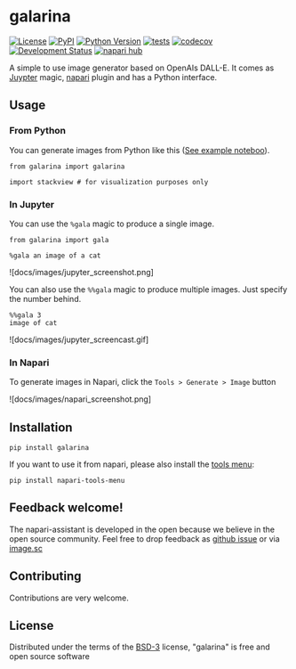 # galarina
[![License](https://img.shields.io/pypi/l/galarina.svg?color=green)](https://github.com/haesleinhuepf/galarina/raw/master/LICENSE)
[![PyPI](https://img.shields.io/pypi/v/galarina.svg?color=green)](https://pypi.org/project/galarina)
[![Python Version](https://img.shields.io/pypi/pyversions/galarina.svg?color=green)](https://python.org)
[![tests](https://github.com/haesleinhuepf/galarina/workflows/tests/badge.svg)](https://github.com/haesleinhuepf/galarina/actions)
[![codecov](https://codecov.io/gh/haesleinhuepf/galarina/branch/master/graph/badge.svg)](https://codecov.io/gh/haesleinhuepf/galarina)
[![Development Status](https://img.shields.io/pypi/status/galarina.svg)](https://en.wikipedia.org/wiki/Software_release_life_cycle#Alpha)
[![napari hub](https://img.shields.io/endpoint?url=https://api.napari-hub.org/shields/galarina)](https://napari-hub.org/plugins/galarina)

A simple to use image generator based on OpenAIs DALL-E. It comes as [Juypter](https://jupyter.org/) magic, [napari](https://napari.org/) plugin and has a Python interface.

## Usage

### From Python

You can generate images from Python like this ([See example noteboo](demo/demo_galarina.ipynb)).

```
from galarina import galarina

import stackview # for visualization purposes only
```

### In Jupyter

You can use the `%gala` magic to produce a single image.

```
from galarina import gala
```

```
%gala an image of a cat
```

![docs/images/jupyter_screenshot.png]

You can also use the `%%gala` magic to produce multiple images. Just specify the number behind.

```
%%gala 3
image of cat
```

![docs/images/jupyter_screencast.gif]

### In Napari

To generate images in Napari, click the `Tools > Generate > Image` button

![docs/images/napari_screenshot.png]

## Installation

```
pip install galarina
```

If you want to use it from napari, please also install the [tools menu](https://github.com/haesleinhuepf/napari-tools-menu):

```
pip install napari-tools-menu
```

## Feedback welcome!

The napari-assistant is developed in the open because we believe in the open source community. Feel free to drop feedback as [github issue](https://github.com/haesleinhuepf/galarina) or via [image.sc](https://image.sc)

## Contributing

Contributions are very welcome. 

## License

Distributed under the terms of the [BSD-3] license,
"galarina" is free and open source software

[BSD-3]: http://opensource.org/licenses/BSD-3-Clause

